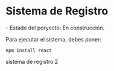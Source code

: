 <h1>Sistema de Registro</h1>
- Estado del poryecto: En construcción.

Para ejecutar el sistema, debes poner:

```npm install react```

sistema de registro 2
